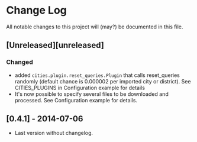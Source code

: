 # Change Log
All notable changes to this project will (may?) be documented in this file.

## [Unreleased][unreleased]
### Changed
- added ``cities.plugin.reset_queries.Plugin`` that calls reset_queries randomly (default chance is 0.000002 per imported city or district). See CITIES_PLUGINS in Configuration example for details
- It's now possible to specify several files to be downloaded and processed. See Configuration example for details.

## [0.4.1] - 2014-07-06

- Last version without changelog.